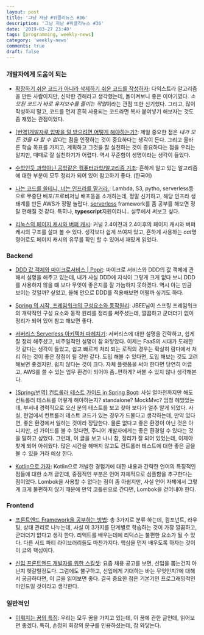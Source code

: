```yaml
---
layout: post
title: '그냥 저냥 #위클리뉴스 #36'
description: '그냥 저냥 #위클리뉴스 #36'
date: '2019-03-27 23:40'
tags: [programming, weekly-news]
category: 'weekly-news'
comments: true
draft: false
---
```


### 개발자에게 도움이 되는

- [확장하기 쉬운 코드가 아니라 삭제하기 쉬운 코드를 작성하자](https://harfangk.github.io/2016/10/30/write-code-that-is-easy-to-delete-not-easy-to-extend-ko.html?fbclid=IwAR2QqMQtI8ZBXB56RmahovnGBgNY-SHiw0lMoRfhGxJDfpkClOe9W30iYAc): 다익스트라 알고리즘을 만든 사람이지만, 신박한 견해라고 생각했는데, 돌이켜보니 좋은 이야기였다. *소모된 코드가 바로 유지보수를 줄이는 작업*이라는 관점 또한 신기했다. 그리고, 많이 작성하지 말고, 코드를 먼저 흔히 사용되는 코드라면 복사 붙여넣기 해보자는 것도 좀 재밌는 관점이었다.

- [[번역]개발자로 압박을 덜 받으려면 어떻게 해야하는가?](https://brunch.co.kr/@jowlee/71): 제일 중요한 점은 *내가 모든 것을 다 할 수 없다*는 점을 인정하는 것이 중요하다는 생각이 든다. 그리고 올바른 학습 목표를 가지고, 계획하고 그것을 잘 실천하는 것이 중요하다는 점을 우리는 알지만, 때때로 잘 실천하기가 어렵다. 역시 꾸준함이 생명이라는 생각이 들었다.

- [수학인듯 과학아닌 공학같은 컴퓨터과학/알고리즘 기초](https://librewiki.net/wiki/%EC%8B%9C%EB%A6%AC%EC%A6%88:%EC%88%98%ED%95%99%EC%9D%B8%EB%93%AF_%EA%B3%BC%ED%95%99%EC%95%84%EB%8B%8C_%EA%B3%B5%ED%95%99%EA%B0%99%EC%9D%80_%EC%BB%B4%ED%93%A8%ED%84%B0%EA%B3%BC%ED%95%99/%EC%95%8C%EA%B3%A0%EB%A6%AC%EC%A6%98_%EA%B8%B0%EC%B4%88): 흔하게 알고 있는 알고리즘에 대한 부분이 모두 정리가 되어 있어 참고하기 좋다. (한국어)

- [나는 코드를 쓸테니, 너는 인프라를 맡거라.](https://blog.hax0r.info/2018-11-28/i-will-write-the-code-you-will-be-in-charge-of-the-infrastructure/?utm_source=gaerae.com&utm_campaign=%EA%B0%9C%EB%B0%9C%EC%9E%90%EC%8A%A4%EB%9F%BD%EB%8B%A4&utm_medium=social&fbclid=IwAR22xHXrwuuiUuUf4Dcy968nhlEw81ycXN6sfAGRk7Z49016BITBzo9xvZw): Lambda, S3, pytho, serverless등으로 무중단 배포/프로비저닝 배포등을 소개하는데, 정말 신기하고, 해당 인프라 생태계를 만든 AWS가 정말 놀랍다. [serverless](https://serverless.com/) framework를 좀 공부를 해보면 정말 편해질 것 같다. 특히나, **typescript**지원이라니.. 실무에서 써보고 싶다.

- [리눅스의 페이지 캐시와 버퍼 캐시](https://brunch.co.kr/@alden/25): 커널 2.4이전과 2.4이후의 페이지 캐시와 버퍼 캐시의 구조를 살펴 볼 수 있다. 생각보다 쉽게 쓰여져 있고, 흔하게 사용하는 *cat*명령어로도 페이지 캐시의 유무를 확인 할 수 있어서 재밌게 읽었다.

### Backend

- [DDD 값 객체와 마이크로서비스 | Popit](https://www.popit.kr/ddd-%EA%B0%92-%EA%B0%9D%EC%B2%B4%EC%99%80-%EB%A7%88%EC%9D%B4%ED%81%AC%EB%A1%9C%EC%84%9C%EB%B9%84%EC%8A%A4/?fbclid=IwAR20hJqsERXNElEMBGYGpK_tFerjUdaW2HRM8bPnzIeC304F_S9j5OsRUq8): 마이크로 서비스와 DDD의 값 객체에 관해서 설명을 해주고 있는데, 내가 사실 DDD에 지식이 그렇게 크게 없다 보니 DDD를 사용하지 않을 떄 보다 무엇이 좋은지를 잘 가늠하지 못하겠다. 역시 아는 만큼 보이는 것일까? 싶었고, 올해 안으로 DDD를 적용해보면 어떨까 싶기도 하다.

- [Spring 의 시작, 프레임워크의 구성요소와 동작원리](https://asfirstalways.tistory.com/334): JBEE님이 스프링 프레임워크의 개략적인 구성 요소와 동작 원리를 정리를 써주셨는데, 깔끔하고 군더더기 없이 정리가 되어 있어 참고 해보면 좋다.

- [서버리스 Serverless 아키텍처 파헤치기](https://futurecreator.github.io/2019/03/14/serverless-architecture/): 서버리스에 대한 설명을 간략하고, 쉽게 잘 정리 해주셨고, 비주얼적인 설명이 참 와닿았다. 이제는 FaaS의 시대가 도래한 것 같다는 생각이 들었고, 쉽고 빠르게 처리 되는 로직의 경우는 확실히 람다에서 처리 하는 것이 좋은 장점이 될 것만 같다. 도입 해볼 수 있다면, 도입 해보는 것도 고려 해보면 좋겠지만, 쉽지 않다는 것이 크다. 자체 플랫폼을 써야 한다면 당연히 어렵고, AWS를 쓸 수 있는 업무 환경이 되어야 좀..편하게? 써볼 수 있지 않나 생각해본다.

- [[Spring/번역] 컨트롤러 테스트 가이드 in Spring Boot](https://dadadamarine.github.io/java/spring/spring-boot-testing-1/#): 사실 얼마전까지만 해도 컨트롤러 테스트를 어떻게 해야하는지? standalone? MockMvc? 엄청 헤맸었는데, 부서내 경력직으로 오신 분의 테스트를 보고 찾아 보다가 얼추 알게 되었다. 사실, 현업에서 컨트롤러 테스트 코드가 있는 경우가 드물다고 생각하는데, 만약 있다면, 좋은 환경에서 일하는 것이라 장담한다. 물론 없다고 좋은 환경이 아닌 것은 아니지만, 선 가이드를 볼 수 있다면, 주니어 개발자에게는 좋은 환경일 수 있다는 것을 말하고 싶었다. 그런데, 이 글을 보고 나니 참, 정리가 잘 되어 있었는데, 이제야 찾게 되어 아쉬웠다. 많은 시간을 헤매지 않고도 컨트롤러 테스트에 대한 좋은 글을 볼 수 있을 거라 예상 한다.

- [Kotlin으로 가자](https://brunch.co.kr/@cg4jins/18): Kotlin으로 개발한 경험기에 대한 내용과 간략한 언어의 특징적인 점들에 대한 소개 글인데, 중점적인 부분은 언어 자체적으로 심플함을 추구한다는 점이었다. Lombok을 사용할 수 없다는 점이 좀 아쉽지만, 사실 언어 자체에서 그렇게 크게 불편하지 않기 때문에 만약 코틀린으로 간다면, Lombok을 걷어내야 한다.

### Frontend

- [프론트엔드 Framework을 공부하는 방법](https://gomcine.tistory.com/entry/%EB%82%B4%EA%B0%80-%ED%94%84%EB%A1%A0%ED%8A%B8%EC%97%94%EB%93%9C-Framework%EC%9D%84-%EA%B3%B5%EB%B6%80%ED%95%9C-%EB%B0%A9%EB%B2%95): 총 3가지로 분류 하는데, 컴포넌트, 라우팅, 상태 관리로 나누는데, 사실 이 3가지를 단계별로 학습하는 것이 가장 깔끔하고, 군더더기 없다고 생각 한다. 리액트를 배우는데에 리덕스는 불편한 요소가 될 수 있다. 다른 서드 파티 라이브러리들도 마찬가지다. 핵심을 먼저 배우도록 하자는 것이 이 글의 핵심이다.

- [신입 프론트엔드 개발자를 위한 스킬셋](http://koreawebdesign.com/community/?mod=document&uid=63): 요즘 채용 공고를 보면, 신입을 뽑는건지 아닌지 헷갈릴정도다. 그럼에도 불구하고, 신입에게 기대하는 바는 무엇인지?에 대해서 궁금하다면, 이 글을 읽어보면 좋다. 결국 중요한 점은 기본기인 프로그래밍적인 마인드일 것이라고 생각한다.

### 일반적인

- [이뤄지는 꿈의 특징](https://brunch.co.kr/@skykamja24/229): 우리는 모두 꿈을 가지고 있는데, 이 꿈에 관한 글인데, 읽어보면 좋겠다. 특히, 손정의 회장의 문구를 인용하셨는데, 참 와닿는다.
